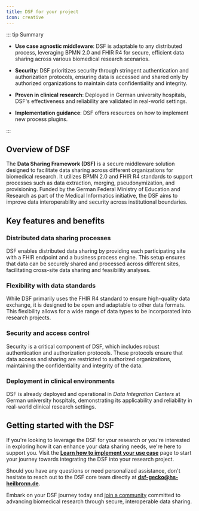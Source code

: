 ```yaml
---
title: DSF for your project
icon: creative
---
```


::: tip Summary

- **Use case agnostic middleware**: DSF is adaptable to any distributed process, leveraging BPMN 2.0 and FHIR R4 for secure, efficient data sharing across various biomedical research scenarios.

- **Security**: DSF prioritizes security through stringent authentication and authorization protocols, ensuring data is accessed and shared only by authorized organizations to maintain data confidentiality and integrity.

- **Proven in clinical research**: Deployed in German university hospitals, DSF's effectiveness and reliability are validated in real-world settings.

- **Implementation guidance**: DSF offers resources on how to implement new process plugins.


:::


## Overview of DSF

The **Data Sharing Framework (DSF)** is a secure middleware solution designed to facilitate data sharing across different organizations for biomedical research. It utilizes BPMN 2.0 and FHIR R4 standards to support processes such as data extraction, merging, pseudonymization, and provisioning. Funded by the German Federal Ministry of Education and Research as part of the Medical Informatics initiative, the DSF aims to improve data interoperability and security across institutional boundaries.

## Key features and benefits

### Distributed data sharing processes

DSF enables distributed data sharing by providing each participating site with a FHIR endpoint and a business process engine. This setup ensures that data can be securely shared and processed across different sites, facilitating cross-site data sharing and feasibility analyses.

### Flexibility with data standards

While DSF primarily uses the FHIR R4 standard to ensure high-quality data exchange, it is designed to be open and adaptable to other data formats. This flexibility allows for a wide range of data types to be incorporated into research projects.

### Security and access control

Security is a critical component of DSF, which includes robust authentication and authorization protocols. These protocols ensure that data access and sharing are restricted to authorized organizations, maintaining the confidentiality and integrity of the data.

### Deployment in clinical environments

DSF is already deployed and operational in *Data Integration Centers*  at German university hospitals, demonstrating its applicability and reliability in real-world clinical research settings.

## Getting started with the DSF



If you're looking to leverage the DSF for your research or you're interested in exploring how it can enhance your data sharing needs, we're here to support you. Visit the **[Learn how to implement your use case](./learn.md)** page to start your journey towards integrating the DSF into your research project.

Should you have any questions or need personalized assistance, don't hesitate to reach out to the DSF core team directly at **dsf-gecko@hs-heilbronn.de**.

Embark on your DSF journey today and [join a community](/community/contribute/) committed to advancing biomedical research through secure, interoperable data sharing.


